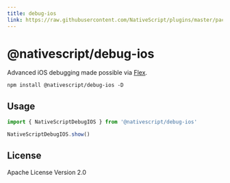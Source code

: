 ```yaml
---
title: debug-ios
link: https://raw.githubusercontent.com/NativeScript/plugins/master/packages/debug-ios/README.md
---
```


# @nativescript/debug-ios

Advanced iOS debugging made possible via [Flex](https://github.com/FLEXTool/FLEX).

```cli
npm install @nativescript/debug-ios -D
```

## Usage

```typescript
import { NativeScriptDebugIOS } from '@nativescript/debug-ios'

NativeScriptDebugIOS.show()
```

## License

Apache License Version 2.0
